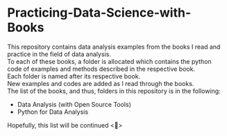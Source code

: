 # Practicing-Data-Science-with-Books
This repository contains data analysis examples from the books I read and practice in the field of data analysis. <br>
To each of these books, a folder is allocated which contains the python code of examples and methods described in the respective book. <br>
Each folder is named after its respective book. <br>
New examples and codes are added as I read through the books. <br>
The list of the books, and thus, folders in this repository is in the following: 
<ul>
  <li>Data Analysis (with Open Source Tools)</li>
  <li>Python for Data Analysis</li>
</ul>
Hopefully, this list will be continued <&#129310> <br>
